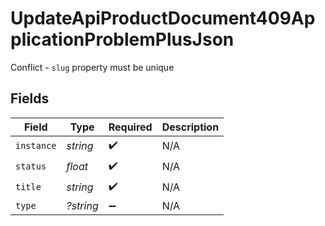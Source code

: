 # UpdateApiProductDocument409ApplicationProblemPlusJson

Conflict - `slug` property must be unique


## Fields

| Field              | Type               | Required           | Description        |
| ------------------ | ------------------ | ------------------ | ------------------ |
| `instance`         | *string*           | :heavy_check_mark: | N/A                |
| `status`           | *float*            | :heavy_check_mark: | N/A                |
| `title`            | *string*           | :heavy_check_mark: | N/A                |
| `type`             | *?string*          | :heavy_minus_sign: | N/A                |